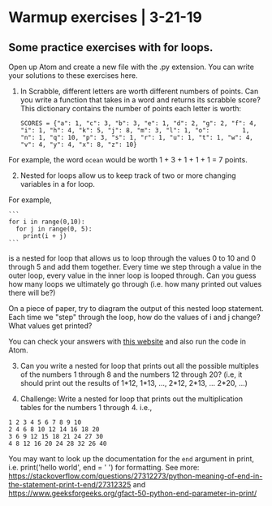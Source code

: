 # Warmup exercises | 3-21-19

## Some practice exercises with for loops.

Open up Atom and create a new file with the .py extension. You can write your solutions to these exercises here.

1. In Scrabble, different letters are worth different numbers of points. Can you write a function that takes in a word and returns its scrabble score? This dictionary contains the number of points each letter is worth: 
    
    ```
    SCORES = {"a": 1, "c": 3, "b": 3, "e": 1, "d": 2, "g": 2, "f": 4, "i": 1, "h": 4, "k": 5, "j": 8, "m": 3, "l": 1, "o":         1, "n": 1, "q": 10, "p": 3, "s": 1, "r": 1, "u": 1, "t": 1, "w": 4, "v": 4, "y": 4, "x": 8, "z": 10}
    ```

For example, the word `ocean` would be worth 1 + 3 + 1 + 1 + 1 = 7 points.


2. Nested for loops allow us to keep track of two or more changing variables in a for loop. 

For example, 

    ```
    for i in range(0,10):
      for j in range(0, 5):
        print(i + j)
    ```

is a nested for loop that allows us to loop through the values 0 to 10 and 0 through 5 and add them together. Every time we step through a value in the outer loop, every value in the inner loop is looped through. Can you guess how many loops we ultimately go through (i.e. how many printed out values there will be?)

On a piece of paper, try to diagram the output of this nested loop statement. 
Each time we "step" through the loop, how do the values of i and j change? What values get printed?

You can check your answers with [this website](http://pythontutor.com/composingprograms.html#mode=edit) and also run the code in Atom. 

3. Can you write a nested for loop that prints out all the possible multiples of the numbers 1 through 8 and the numbers 12 through 20? (i.e, it should print out the results of 1\*12, 1\*13, ..., 2\*12, 2\*13, ... 2*20, ...)

4. Challenge: Write a nested for loop that prints out the multiplication tables for the numbers 1 through 4.
i.e.,
```
1 2 3 4 5 6 7 8 9 10
2 4 6 8 10 12 14 16 18 20
3 6 9 12 15 18 21 24 27 30
4 8 12 16 20 24 28 32 26 40
```

You may want to look up the documentation for the `end` argument in print, i.e. print('hello world', end = ' ') for formatting. See more:
https://stackoverflow.com/questions/27312273/python-meaning-of-end-in-the-statement-print-t-end/27312325
and 
https://www.geeksforgeeks.org/gfact-50-python-end-parameter-in-print/

 

